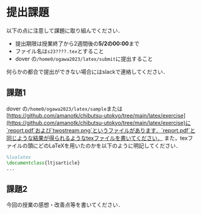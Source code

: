 # 提出課題
以下の点に注意して課題に取り組んでください．

* 提出期限は授業終了から2週間後の**5/2の00:00**まで
* ファイル名は`s23????.tex`とすること
* dover の`/home0/ogawa2023/latex/submit`に提出すること

何らかの都合で提出ができない場合にはslackで連絡してください．
## 課題1
dover の`/home0/ogawa2023/latex/sample`または[https://github.com/amanotk/chibutsu-utokyo/tree/main/latex/exercise](https://github.com/amanotk/chibutsu-utokyo/tree/main/latex/exercise)に`report.pdf`および`twostream.png`というファイルがあります．`report.pdf`と同じような結果が得られるようなtexファイルを書いてください．
また，texファイルの頭にどのLaTeXを用いたのかを以下のように明記してください．
```latex
%lualatex
\documentclass{ltjsarticle}
...
```

## 課題2
今回の授業の感想・改善点等を書いてください．